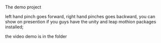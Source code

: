 The demo project

left hand pinch goes forward, right hand pinches goes backward, you can show on presention if you guys have the unity and leap mothion packages installed;

the video demo is in the folder
